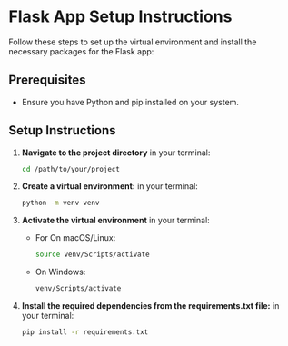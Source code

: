 # Flask App Setup Instructions

Follow these steps to set up the virtual environment and install the necessary packages for the Flask app:

## Prerequisites

- Ensure you have Python and pip installed on your system.

## Setup Instructions

1. **Navigate to the project directory** in your terminal:

   ```bash
   cd /path/to/your/project

   ```

2. **Create a virtual environment:** in your terminal:

   ```bash
   python -m venv venv

   ```

3. **Activate the virtual environment** in your terminal:
   - For On macOS/Linux:
     ```bash
     source venv/Scripts/activate
     ```
   - On Windows:
     ```bash
     venv/Scripts/activate
     ```
4. **Install the required dependencies from the requirements.txt file:** in your terminal:
   ```bash
   pip install -r requirements.txt
   ```
